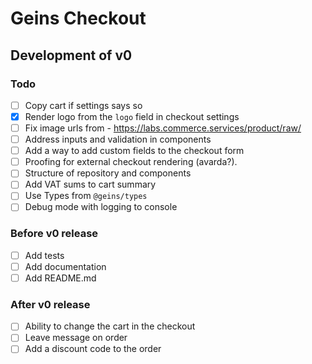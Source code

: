 # Geins Checkout

## Development of v0

### Todo

- [ ] Copy cart if settings says so
- [x] Render logo from the `logo` field in checkout settings
- [ ] Fix image urls from - https://labs.commerce.services/product/raw/
- [ ] Address inputs and validation in components
- [ ] Add a way to add custom fields to the checkout form
- [ ] Proofing for external checkout rendering (avarda?).
- [ ] Structure of repository and components
- [ ] Add VAT sums to cart summary
- [ ] Use Types from `@geins/types`
- [ ] Debug mode with logging to console

### Before v0 release

- [ ] Add tests
- [ ] Add documentation
- [ ] Add README.md

### After v0 release

- [ ] Ability to change the cart in the checkout
- [ ] Leave message on order
- [ ] Add a discount code to the order
